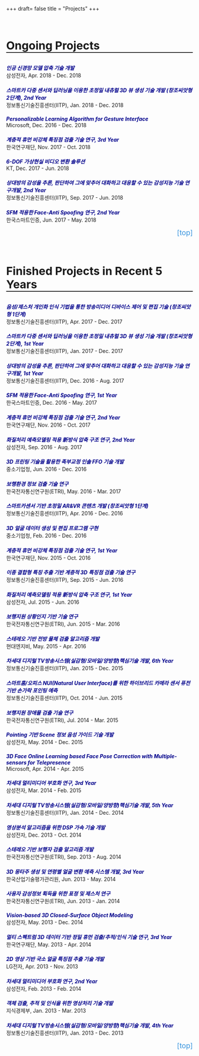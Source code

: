 +++
draft= false
title = "Projects"
+++

<style>
    .paper-title{
        margin-bottom: 0;
        color: darkblue;
        }
    .paper-author{
        font-weight: bold;
        }
    #teleport{
        text-decoration: none;
        color: #3794de;
        display: block;
        text-align: right;
        font-size: 19px;
        }
    #teleport:hover{
        text-decoration: none;
        font-weight: bold;
        color: #3794de;
        display: block;
        text-align: right;
        }
</style>

<br/>
<h3 style="border-bottom: 2px solid; font-size: 30px;">Ongoing Projects</h3>

<h5 class="paper-title">인공 신경망 모델 압축 기술 개발</h5>
삼성전자, Apr. 2018 - Dec. 2018

<h5 class="paper-title">스마트카 다중 센서와 딥러닝을 이용한 초정밀 내츄럴 3D 뷰 생성 기술 개발 (창조씨앗형 2단계), 2nd Year</h5>
정보통신기술진흥센터(IITP), Jan. 2018 - Dec. 2018

<h5 class="paper-title">Personalizable Learning Algorithm for Gesture Interface</h5>
Microsoft, Dec. 2016 - Dec. 2018

<h5 class="paper-title">계층적 휴먼 비강체 특징점 검출 기술 연구, 3rd Year</h5>
한국연구재단, Nov. 2017 - Oct. 2018

<h5 class="paper-title">6-DOF 가상현실 비디오 변환 솔루션</h5>
KT, Dec. 2017 - Jun. 2018

<h5 class="paper-title">상대방의 감성을 추론, 판단하여 그에 맞추어 대화하고 대응할 수 있는 감성지능 기술 연구개발, 2nd Year</h5>
정보통신기술진흥센터(IITP), Sep. 2017 - Jun. 2018

<h5 class="paper-title">SFM 적용한 Face-Anti Spoofing 연구, 2nd Year</h5>
한국스마트인증, Jun. 2017 - May. 2018


<a href="#top-of-page" id="teleport">[top]</a>






<br/>
<h3 style="border-bottom: 2px solid; font-size: 30px;">Finished Projects in Recent 5 Years</h3>

<h5 class="paper-title">음성/제스처 개인화 인식 기법을 통한 방송미디어 디바이스 제어 및 편집 기술 (창조씨앗형 1단계)</h5>
정보통신기술진흥센터(IITP), Apr. 2017 - Dec. 2017

<h5 class="paper-title">스마트카 다중 센서와 딥러닝을 이용한 초정밀 내츄럴 3D 뷰 생성 기술 개발 (창조씨앗형 2단계), 1st Year</h5>
정보통신기술진흥센터(IITP), Jan. 2017 - Dec. 2017

<h5 class="paper-title">상대방의 감성을 추론, 판단하여 그에 맞추어 대화하고 대응할 수 있는 감성지능 기술 연구개발, 1st Year</h5>
정보통신기술진흥센터(IITP), Dec. 2016 - Aug. 2017

<h5 class="paper-title">SFM 적용한 Face-Anti Spoofing 연구, 1st Year</h5>
한국스마트인증, Dec. 2016 - May. 2017

<h5 class="paper-title">계층적 휴먼 비강체 특징점 검출 기술 연구, 2nd Year</h5>
한국연구재단, Nov. 2016 - Oct. 2017

<h5 class="paper-title">화질처리 예측모델링 적용 新방식 압축 구조 연구, 2nd Year</h5>
삼성전자, Sep. 2016 - Aug. 2017





<h5 class="paper-title">3D 프린팅 기술을 활용한 족부교정 인솔 FFO 기술 개발</h5>
중소기업청, Jun. 2016 - Dec. 2016

<h5 class="paper-title">보행환경 정보 검출 기술 연구</h5>
한국전자통신연구원(ETRI), May. 2016 - Mar. 2017

<h5 class="paper-title">스마트카센서 기반 초정밀 AR&VR 콘텐츠 개발 (창조씨앗형 1단계)</h5>
정보통신기술진흥센터(IITP), Apr. 2016 - Dec. 2016

<h5 class="paper-title">3D 얼굴 데이터 생성 및 편집 프로그램 구현</h5>
중소기업청, Feb. 2016 - Dec. 2016

<h5 class="paper-title">계층적 휴먼 비강체 특징점 검출 기술 연구, 1st Year</h5>
한국연구재단, Nov. 2015 - Oct. 2016





<h5 class="paper-title">이종 결합형 특징 추출 기반 계층적 3D 특징점 검출 기술 연구</h5>
정보통신기술진흥센터(IITP), Sep. 2015 - Jun. 2016

<h5 class="paper-title">화질처리 예측모델링 적용 新방식 압축 구조 연구, 1st Year</h5>
삼성전자, Jul. 2015 - Jun. 2016

<h5 class="paper-title">보행지원 상황인지 기반 기술 연구</h5>
한국전자통신연구원(ETRI), Jun. 2015 - Mar. 2016

<h5 class="paper-title">스테레오 기반 전방 물체 검출 알고리즘 개발</h5>
현대엔지비, May. 2015 - Apr. 2016

<h5 class="paper-title">차세대 디지털 TV방송시스템(실감형/모바일/양방향)핵심기술 개발, 6th Year</h5>
정보통신기술진흥센터(IITP), Jan. 2015 - Dec. 2015

<h5 class="paper-title">스마트홈/오피스 NUI(Natural User Interface)를 위한 하이브리드 카메라 센서 퓨전 기반 손가락 포인팅 예측</h5>
정보통신기술진흥센터(IITP), Oct. 2014 - Jun. 2015

<h5 class="paper-title">보행지원 장애물 검출 기술 연구</h5>
한국전자통신연구원(ETRI), Jul. 2014 - Mar. 2015

<h5 class="paper-title">Pointing 기반 Scene 정보 음성 가이드 기술 개발</h5>
삼성전자, May. 2014 - Dec. 2015

<h5 class="paper-title">3D Face Online Learning based Face Pose Correction with  Multiple-sensors for Telepresence</h5>
Microsoft, Apr. 2014 - Apr. 2015

<h5 class="paper-title">차세대 멀티미디어 부호화 연구, 3rd Year</h5>
삼성전자, Mar. 2014 - Feb. 2015





<h5 class="paper-title">차세대 디지털 TV방송시스템(실감형/모바일/양방향)핵심기술 개발, 5th Year</h5>
정보통신기술진흥센터(IITP), Jan. 2014 - Dec. 2014

<h5 class="paper-title">영상분석 알고리즘을 위한 DSP 가속 기술 개발</h5>
삼성전자, Dec. 2013 - Oct. 2014

<h5 class="paper-title">스테레오 기반 보행자 검출 알고리즘 개발</h5>
한국전자통신연구원(ETRI), Sep. 2013 - Aug. 2014

<h5 class="paper-title">3D 몽타주 생성 및 연령별 얼굴 변환 예측 시스템 개발, 3rd Year</h5>
한국산업기술평가관리원, Jun. 2013 - May. 2014

<h5 class="paper-title">사용자 감성정보 획득을 위한 표정 및 제스처 연구</h5>
한국전자통신연구원(ETRI), Jun. 2013 - Jan. 2014

<h5 class="paper-title">Vision-based 3D Closed-Surface Object Modeling</h5>
삼성전자, May. 2013 - Dec. 2014

<h5 class="paper-title">멀티 스펙트럼 3D 데이터 기반 정밀 휴먼 검출/추적/인식 기술 연구, 3rd Year</h5>
한국연구재단, May. 2013 - Apr. 2014

<h5 class="paper-title">2D 영상 기반 국소 얼굴 특징점 추출 기술 개발</h5>
LG전자, Apr. 2013 - Nov. 2013

<h5 class="paper-title">차세대 멀티미디어 부호화 연구, 2nd Year</h5>
삼성전자, Feb. 2013 - Feb. 2014

<h5 class="paper-title">객체 검출, 추적 및 인식을 위한 영상처리 기술 개발</h5>
지식경제부, Jan. 2013 - Mar. 2013

<h5 class="paper-title">차세대 디지털 TV방송시스템(실감형/모바일/양방향)핵심기술 개발, 4th Year</h5>
정보통신기술진흥센터(IITP), Jan. 2013 - Dec. 2013
















<a href="#top-of-page" id="teleport">[top]</a>
